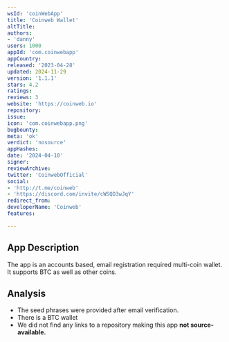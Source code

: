 ```yaml
---
wsId: 'coinWebApp'
title: 'Coinweb Wallet'
altTitle: 
authors:
- 'danny'
users: 1000
appId: 'com.coinwebapp'
appCountry: 
released: '2023-04-28'
updated: 2024-11-29
version: '1.1.1'
stars: 4.2
ratings: 
reviews: 3
website: 'https://coinweb.io'
repository: 
issue: 
icon: 'com.coinwebapp.png'
bugbounty: 
meta: 'ok'
verdict: 'nosource'
appHashes: 
date: '2024-04-10'
signer: 
reviewArchive: 
twitter: 'CoinwebOfficial'
social:
- 'http://t.me/coinweb'
- 'https://discord.com/invite/cWSQD3wJqY'
redirect_from: 
developerName: 'Coinweb'
features: 

---
```


## App Description 

The app is an accounts based, email registration required multi-coin wallet. It supports BTC as well as other coins.

## Analysis 

- The seed phrases were provided after email verification.
- There is a BTC wallet
- We did not find any links to a repository making this app **not source-available.**

